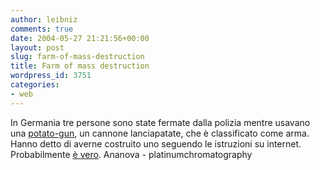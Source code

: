 ```yaml
---
author: leibniz
comments: true
date: 2004-05-27 21:21:56+00:00
layout: post
slug: farm-of-mass-destruction
title: Farm of mass destruction
wordpress_id: 3751
categories:
- web
---
```


In Germania tre persone sono state fermate dalla polizia mentre usavano una [potato-gun](http://www.ananova.com/news/story/sm_968399.html?menu=), un cannone lanciapatate, che è classificato come arma. Hanno detto di averne costruito uno seguendo le istruzioni su internet. Probabilmente [è vero](http://platinumchromatography.com/potato.htm).
Ananova - platinumchromatography
